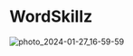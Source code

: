 # WordSkillz
![photo_2024-01-27_16-59-59](https://github.com/c3n9/WordSkillz/assets/108518693/527abafb-568c-4e78-b57f-269f93efbd85)
